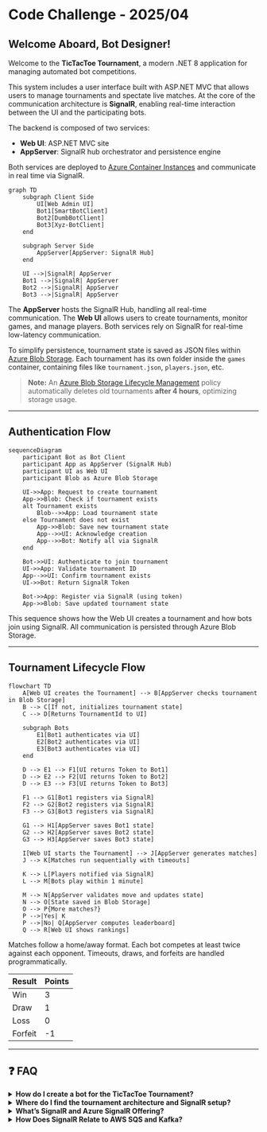 ﻿# Code Challenge - 2025/04

## Welcome Aboard, Bot Designer!

Welcome to the **TicTacToe Tournament**, a modern .NET 8 application for managing automated bot competitions.

This system includes a user interface built with ASP.NET MVC that allows users to manage tournaments and spectate live matches. At the core of the communication architecture is **SignalR**, enabling real-time interaction between the UI and the participating bots.

The backend is composed of two services:
- **Web UI**: ASP.NET MVC site
- **AppServer**: SignalR hub orchestrator and persistence engine

Both services are deployed to [Azure Container Instances](https://learn.microsoft.com/en-us/azure/container-instances/container-instances-overview) and communicate in real time via SignalR.

```mermaid
graph TD
    subgraph Client Side
        UI[Web Admin UI]
        Bot1[SmartBotClient]
        Bot2[DumbBotClient]
        Bot3[Xyz-BotClient]
    end

    subgraph Server Side
        AppServer[AppServer: SignalR Hub]
    end

    UI -->|SignalR| AppServer
    Bot1 -->|SignalR| AppServer
    Bot2 -->|SignalR| AppServer
    Bot3 -->|SignalR| AppServer
```

The **AppServer** hosts the SignalR Hub, handling all real-time communication. The **Web UI** allows users to create tournaments, monitor games, and manage players. Both services rely on SignalR for real-time low-latency communication.

To simplify persistence, tournament state is saved as JSON files within [Azure Blob Storage](https://learn.microsoft.com/en-us/azure/storage/blobs/storage-blobs-introduction). Each tournament has its own folder inside the `games` container, containing files like `tournament.json`, `players.json`, etc.

> **Note:** An [Azure Blob Storage Lifecycle Management](https://learn.microsoft.com/en-us/azure/storage/blobs/lifecycle-management-overview) policy automatically deletes old tournaments **after 4 hours**, optimizing storage usage.

---

## Authentication Flow

```mermaid
sequenceDiagram
    participant Bot as Bot Client
    participant App as AppServer (SignalR Hub)
    participant UI as Web UI
    participant Blob as Azure Blob Storage

    UI->>App: Request to create tournament
    App->>Blob: Check if tournament exists
    alt Tournament exists
        Blob-->>App: Load tournament state
    else Tournament does not exist
        App->>Blob: Save new tournament state
        App-->>UI: Acknowledge creation
        App-->>Bot: Notify all via SignalR
    end

    Bot->>UI: Authenticate to join tournament
    UI->>App: Validate tournament ID
    App-->>UI: Confirm tournament exists
    UI->>Bot: Return SignalR Token

    Bot->>App: Register via SignalR (using token)
    App->>Blob: Save updated tournament state
```

This sequence shows how the Web UI creates a tournament and how bots join using SignalR. All communication is persisted through Azure Blob Storage.

---

## Tournament Lifecycle Flow

```mermaid
flowchart TD
    A[Web UI creates the Tournament] --> B[AppServer checks tournament in Blob Storage]
    B --> C[If not, initializes tournament state]
    C --> D[Returns TournamentId to UI]

    subgraph Bots
        E1[Bot1 authenticates via UI]
        E2[Bot2 authenticates via UI]
        E3[Bot3 authenticates via UI]
    end

    D --> E1 --> F1[UI returns Token to Bot1]
    D --> E2 --> F2[UI returns Token to Bot2]
    D --> E3 --> F3[UI returns Token to Bot3]

    F1 --> G1[Bot1 registers via SignalR]
    F2 --> G2[Bot2 registers via SignalR]
    F3 --> G3[Bot3 registers via SignalR]

    G1 --> H1[AppServer saves Bot1 state]
    G2 --> H2[AppServer saves Bot2 state]
    G3 --> H3[AppServer saves Bot3 state]

    I[Web UI starts the Tournament] --> J[AppServer generates matches]
    J --> K[Matches run sequentially with timeouts]

    K --> L[Players notified via SignalR]
    L --> M[Bots play within 1 minute]

    M --> N[AppServer validates move and updates state]
    N --> O[State saved in Blob Storage]
    O --> P{More matches?}
    P -->|Yes| K
    P -->|No| Q[AppServer computes leaderboard]
    Q --> R[Web UI shows rankings]
```

Matches follow a home/away format. Each bot competes at least twice against each opponent. Timeouts, draws, and forfeits are handled programmatically.

| Result   | Points |
|----------|--------|
| Win      |   3    |
| Draw     |   1    |
| Loss     |   0    |
| Forfeit  |  -1    |

---

## ❓ FAQ

<details>
<summary><strong>How do I create a bot for the TicTacToe Tournament?</strong></summary>

See [How to Create a Bot.md](./How-To-Create-A-Bot.md). It provides everything you need to build a bot that integrates with the tournament engine.

</details>

<details>

<summary><strong>Where do I find the tournament architecture and SignalR setup?</strong></summary>

In this [README.md](./README.md) there's an in-depth explanation of the system design, tournament flows, and infrastructure.

</details>

<details>
<summary><strong>What’s SignalR and Azure SignalR Offering?</strong></summary>

[SignalR](https://learn.microsoft.com/aspnet/core/signalr/introduction) is a real-time communication library for ASP.NET. It simplifies bi-directional communication between client and server.

The [Azure SignalR Service](https://learn.microsoft.com/azure/azure-signalr/signalr-overview) offers a managed, scalable infrastructure for SignalR apps, handling scale-out, connections, and backplane messaging.

</details>

<details>
<summary><strong>How Does SignalR Relate to AWS SQS and Kafka?</strong></summary>

While [SignalR](https://learn.microsoft.com/aspnet/core/signalr/introduction) is ideal for **real-time** messaging between clients and servers, [AWS SQS](https://aws.amazon.com/sqs/) and [Apache Kafka](https://kafka.apache.org/) focus on **asynchronous**, **durable**, and **scalable** messaging.

SignalR is designed for scenarios requiring immediate feedback — like games or chat. Kafka and SQS excel in high-throughput, distributed, fault-tolerant data streaming.

You can combine SignalR with Azure services like:
- [Azure Service Bus](https://learn.microsoft.com/azure/service-bus-messaging/service-bus-messaging-overview)
- [Azure Event Hubs](https://learn.microsoft.com/azure/event-hubs/event-hubs-about)
- [Azure Event Grid](https://learn.microsoft.com/azure/event-grid/overview)

to support observability, guaranteed delivery, dead-lettering, and retries.

</details>
